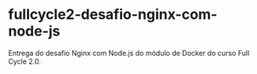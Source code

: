 # fullcycle2-desafio-nginx-com-node-js
Entrega do desafio Nginx com Node.js do módulo de Docker do curso Full Cycle 2.0.
